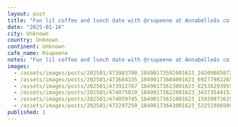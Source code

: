 ```yaml
---
layout: post
title: "Fun lil coffee and lunch date with @rsupeene at Annabelleâs coffee and pastries, delicious coffee and treats. #worldcoffeetour"
date: "2025-01-16"
city: Unknown
country: Unknown
continent: Unknown
cafe_name: Rsupeene
notes: "Fun lil coffee and lunch date with @rsupeene at Annabelleâs coffee and pastries, delicious coffee and treats. #worldcoffeetour"
images:
  - /assets/images/posts/202501/473983700_18490173592001623_242090858721471095_n_18057771388797790.jpg
  - /assets/images/posts/202501/473684335_18490173604001623_6927798226586432576_n_18067723630650528.jpg
  - /assets/images/posts/202501/473922767_18490173613001623_8253829395968258661_n_17893566447114563.jpg
  - /assets/images/posts/202501/474075010_18490173622001623_3437354415321559104_n_18019126676434577.jpg
  - /assets/images/posts/202501/474059745_18490173631001623_1592097262523914667_n_18133369879378807.jpg
  - /assets/images/posts/202501/472297259_18490173643001623_5225198698084317005_n_18004011899713401.jpg
published: 1
---
```

